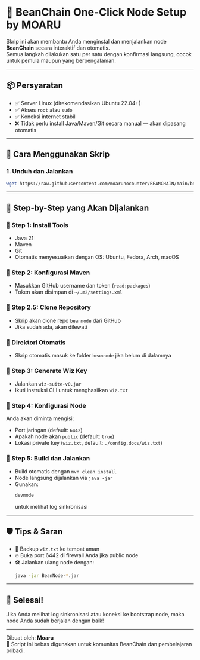 # 🫘 BeanChain One-Click Node Setup by MOARU

Skrip ini akan membantu Anda menginstal dan menjalankan node **BeanChain** secara interaktif dan otomatis.  
Semua langkah dilakukan satu per satu dengan konfirmasi langsung, cocok untuk pemula maupun yang berpengalaman.

---

## 📦 Persyaratan

- ✅ Server Linux (direkomendasikan Ubuntu 22.04+)
- ✅ Akses `root` atau `sudo`
- ✅ Koneksi internet stabil
- ❌ Tidak perlu install Java/Maven/Git secara manual — akan dipasang otomatis

---

## 🚀 Cara Menggunakan Skrip

### 1. Unduh dan Jalankan

```bash
wget https://raw.githubusercontent.com/moarunocounter/BEANCHAIN/main/bean.sh -O bean.sh && chmod +x bean.sh && ./bean.sh
```

---

## 🧭 Step-by-Step yang Akan Dijalankan

### 🔹 Step 1: Install Tools
- Java 21
- Maven
- Git
- Otomatis menyesuaikan dengan OS: Ubuntu, Fedora, Arch, macOS

### 🔹 Step 2: Konfigurasi Maven
- Masukkan GitHub username dan token (`read:packages`)
- Token akan disimpan di `~/.m2/settings.xml`

### 🔹 Step 2.5: Clone Repository
- Skrip akan clone repo `beannode` dari GitHub
- Jika sudah ada, akan dilewati

### 🔹 Direktori Otomatis
- Skrip otomatis masuk ke folder `beannode` jika belum di dalamnya

### 🔹 Step 3: Generate Wiz Key
- Jalankan `wiz-suite-v0.jar`
- Ikuti instruksi CLI untuk menghasilkan `wiz.txt`

### 🔹 Step 4: Konfigurasi Node
Anda akan diminta mengisi:
- Port jaringan (default: `6442`)
- Apakah node akan `public` (default: `true`)
- Lokasi private key (`wiz.txt`, default: `./config.docs/wiz.txt`)

### 🔹 Step 5: Build dan Jalankan
- Build otomatis dengan `mvn clean install`
- Node langsung dijalankan via `java -jar`
- Gunakan:
  ```bash
  devmode
  ```
  untuk melihat log sinkronisasi

---

## 🛡️ Tips & Saran

- 💾 Backup `wiz.txt` ke tempat aman
- 🔥 Buka port 6442 di firewall Anda jika public node
- 🛠️ Jalankan ulang node dengan:
  ```bash
  java -jar BeanNode-*.jar
  ```

---

## 🎉 Selesai!

Jika Anda melihat log sinkronisasi atau koneksi ke bootstrap node, maka node Anda sudah berjalan dengan baik!

---

Dibuat oleh: **Moaru**  
🔗 Script ini bebas digunakan untuk komunitas BeanChain dan pembelajaran pribadi.
